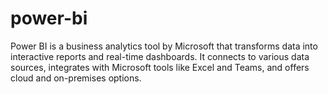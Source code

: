 # power-bi
Power BI is a business analytics tool by Microsoft that transforms data into interactive reports and real-time dashboards. It connects to various data sources, integrates with Microsoft tools like Excel and Teams, and offers cloud and on-premises options. 
